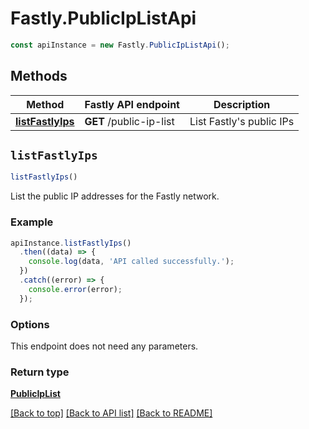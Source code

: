 # Fastly.PublicIpListApi


```javascript
const apiInstance = new Fastly.PublicIpListApi();
```
## Methods

Method | Fastly API endpoint | Description
------------- | ------------- | -------------
[**listFastlyIps**](PublicIpListApi.md#listFastlyIps) | **GET** /public-ip-list | List Fastly&#39;s public IPs



## `listFastlyIps`

```javascript
listFastlyIps()
```

List the public IP addresses for the Fastly network.

### Example

```javascript
apiInstance.listFastlyIps()
  .then((data) => {
    console.log(data, 'API called successfully.');
  })
  .catch((error) => {
    console.error(error);
  });
```

### Options

This endpoint does not need any parameters.

### Return type

[**PublicIpList**](PublicIpList.md)


[[Back to top]](#) [[Back to API list]](../../README.md#endpoints)
[[Back to README]](../../README.md)
